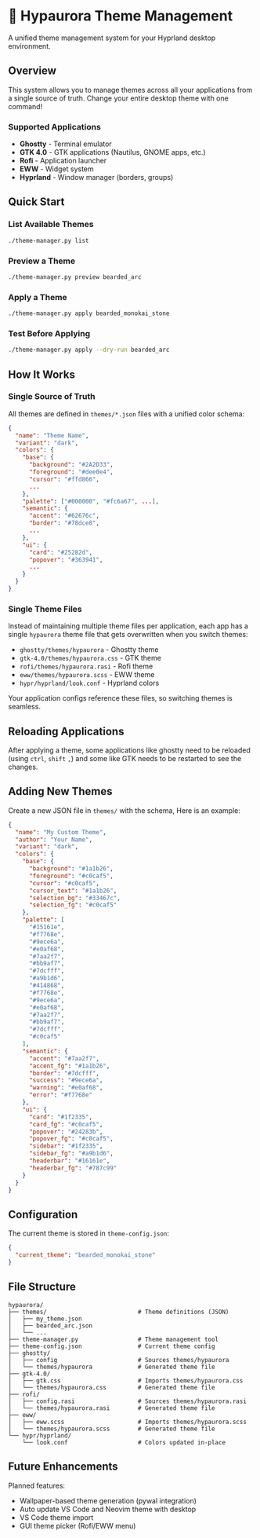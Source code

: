 # 🎨 Hypaurora Theme Management

A unified theme management system for your Hyprland desktop environment.

## Overview

This system allows you to manage themes across all your applications from a single source of truth. Change your entire desktop theme with one command!

### Supported Applications

- **Ghostty** - Terminal emulator
- **GTK 4.0** - GTK applications (Nautilus, GNOME apps, etc.)
- **Rofi** - Application launcher
- **EWW** - Widget system
- **Hyprland** - Window manager (borders, groups)

## Quick Start

### List Available Themes

```bash
./theme-manager.py list
```

### Preview a Theme

```bash
./theme-manager.py preview bearded_arc
```

### Apply a Theme

```bash
./theme-manager.py apply bearded_monokai_stone
```

### Test Before Applying

```bash
./theme-manager.py apply --dry-run bearded_arc
```

## How It Works

### Single Source of Truth

All themes are defined in `themes/*.json` files with a unified color schema:

```json
{
  "name": "Theme Name",
  "variant": "dark",
  "colors": {
    "base": {
      "background": "#2A2D33",
      "foreground": "#dee0e4",
      "cursor": "#ffd866",
      ...
    },
    "palette": ["#000000", "#fc6a67", ...],
    "semantic": {
      "accent": "#62676c",
      "border": "#78dce8",
      ...
    },
    "ui": {
      "card": "#25282d",
      "popover": "#363941",
      ...
    }
  }
}
```

### Single Theme Files

Instead of maintaining multiple theme files per application, each app has a single `hypaurora` theme file that gets overwritten when you switch themes:

- `ghostty/themes/hypaurora` - Ghostty theme
- `gtk-4.0/themes/hypaurora.css` - GTK theme
- `rofi/themes/hypaurora.rasi` - Rofi theme
- `eww/themes/hypaurora.scss` - EWW theme
- `hypr/hyprland/look.conf` - Hyprland colors

Your application configs reference these files, so switching themes is seamless.

## Reloading Applications

After applying a theme, some applications like ghostty need to be reloaded (using `ctrl`, `shift` `,`) and some like GTK needs to be restarted to see the changes.

## Adding New Themes

Create a new JSON file in `themes/` with the schema, Here is an example:

```json
{
  "name": "My Custom Theme",
  "author": "Your Name",
  "variant": "dark",
  "colors": {
    "base": {
      "background": "#1a1b26",
      "foreground": "#c0caf5",
      "cursor": "#c0caf5",
      "cursor_text": "#1a1b26",
      "selection_bg": "#33467c",
      "selection_fg": "#c0caf5"
    },
    "palette": [
      "#15161e",
      "#f7768e",
      "#9ece6a",
      "#e0af68",
      "#7aa2f7",
      "#bb9af7",
      "#7dcfff",
      "#a9b1d6",
      "#414868",
      "#f7768e",
      "#9ece6a",
      "#e0af68",
      "#7aa2f7",
      "#bb9af7",
      "#7dcfff",
      "#c0caf5"
    ],
    "semantic": {
      "accent": "#7aa2f7",
      "accent_fg": "#1a1b26",
      "border": "#7dcfff",
      "success": "#9ece6a",
      "warning": "#e0af68",
      "error": "#f7768e"
    },
    "ui": {
      "card": "#1f2335",
      "card_fg": "#c0caf5",
      "popover": "#24283b",
      "popover_fg": "#c0caf5",
      "sidebar": "#1f2335",
      "sidebar_fg": "#a9b1d6",
      "headerbar": "#16161e",
      "headerbar_fg": "#787c99"
    }
  }
}
```

## Configuration

The current theme is stored in `theme-config.json`:

```json
{
  "current_theme": "bearded_monokai_stone"
}
```

## File Structure

```
hypaurora/
├── themes/                          # Theme definitions (JSON)
│   ├── my_theme.json
│   ├── bearded_arc.json
│   └── ...
├── theme-manager.py                 # Theme management tool
├── theme-config.json                # Current theme config
├── ghostty/
│   ├── config                       # Sources themes/hypaurora
│   └── themes/hypaurora             # Generated theme file
├── gtk-4.0/
│   ├── gtk.css                      # Imports themes/hypaurora.css
│   └── themes/hypaurora.css         # Generated theme file
├── rofi/
│   ├── config.rasi                  # Sources themes/hypaurora.rasi
│   └── themes/hypaurora.rasi        # Generated theme file
├── eww/
│   ├── eww.scss                     # Imports themes/hypaurora.scss
│   └── themes/hypaurora.scss        # Generated theme file
└── hypr/hyprland/
    └── look.conf                    # Colors updated in-place
```

## Future Enhancements

Planned features:

- Wallpaper-based theme generation (pywal integration)
- Auto update VS Code and Neovim theme with desktop
- VS Code theme import
- GUI theme picker (Rofi/EWW menu)
